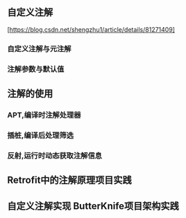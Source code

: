 ## 自定义注解

[https://blog.csdn.net/shengzhu1/article/details/81271409]

### 自定义注解与元注解





### 注解参数与默认值

## 注解的使用

### APT,编译时注解处理器

### 插桩,编译后处理筛选

### 反射,运行时动态获取注解信息

## Retrofit中的注解原理项目实践

## 自定义注解实现 ButterKnife项目架构实践